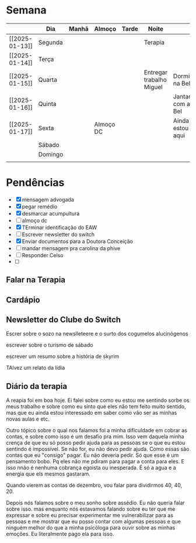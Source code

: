 # Semana
|                | **Dia** | Manhã | Almoço    | Tarde | Noite                    |                  |
| -------------- | ------- | ----- | --------- | ----- | ------------------------ | ---------------- |
| [[2025-01-13]] | Segunda |       |           |       | Terapia                  |                  |
| [[2025-01-14]] | Terça   |       |           |       |                          |                  |
| [[2025-01-15]] | Quarta  |       |           |       | Entregar trabalho Miguel | Dormir na Bel    |
| [[2025-01-16]] | Quinta  |       |           |       |                          | Jantar com a Bel |
| [[2025-01-17]] | Sexta   |       | Almoço DC |       |                          | Ainda estou aqui |
|                | Sábado  |       |           |       |                          |                  |
|                | Domingo |       |           |       |                          |                  |
|                |         |       |           |       |                          |                  |

# Pendências
- [x] mensagem advogada
- [x] pegar remédio
- [x] desmarcar acumpultura
- [ ] almoço dc
- [x] TErminar identificação do EAW
- [ ] Escrever newsletter do switch
- [x] Enviar documentos para a Doutora Conceição
- [ ] mandar mensagem pra carolina da phive
- [ ] Responder Celso
- [ ] 

## Falar na Terapia

## Cardápio

## Newsletter do Clube do Switch


Escrer sobre o sozo na newslleteere e o surto dos cogumelos alucinógenos 

escrever sobre o turismo de sábado

escrever um resumo sobre a história de skyrim

TAlvez um relato da lídia

## Diário da terapia
A reapia foi em boa hoje. Ei falei sobre como eu estou me sentindo sorbe os meus trabalho e sobre como eu sinto que eles não tem feito muito sentido, mas que eu ainda estou interessado em saber como vão ser as minhas novas aulas e etc. 

Outro tópico sobre o qual nos falamos foi a minha dificuldade em cobrar as contas, e sobre como isso é um desafio pra mim. Isso vem daquela minha crença de que eu só posso pedir ajuda para as pessoas se o que eu estou sentindo é impossível. Se não for, eu não devo pedir ajuda. Como essas são contas que eu "consigo" pagar. Eu não deveria pedir. Só que esse é um pensamento bobo. Pq eles não me pdiram para pagar a conta para eles. E isso nnão é nenhuma cobrança egoista ou inesperada. É só a agua e a energia que els mesmos gastaram. 



Quando vierem as contas de dezembro, vou falar para dividirmos 40, 40, 20.

Depois nós falamos sobre o meu sonho sobre assédio. Eu não queria falar sobre isso. mas enquanto nós estavamos falando sobre eu ter que me expressar e sobre eu precisar experimentar me vulnerabilizar para as pessoas e me mostrar que eu posso contar com algumas pessoas e que ninguém melhor do que a minha psicóloga para ouvir sobre as minhas emoções. Eu literalmente pago ela para isso.  